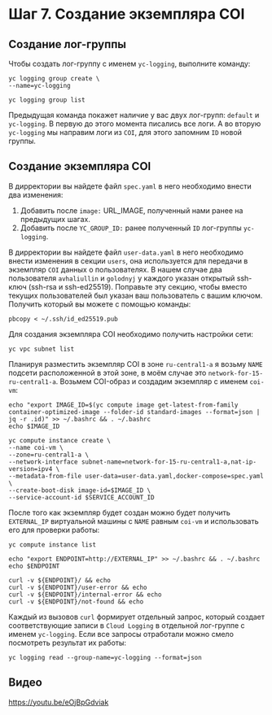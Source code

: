 # Шаг 7. Создание экземпляра COI
## Создание лог-группы

Чтобы создать лог-группу с именем `yc-logging`, выполните команду:

    yc logging group create \
    --name=yc-logging
    
    yc logging group list

Предыдущая команда покажет наличие у вас двух лог-групп: `default` и `yc-logging`. В первую до этого момента писались все логи. А во вторую `yc-logging` мы направим логи из `COI`, для этого запомним `ID` новой группы. 

## Создание экземпляра COI

В дирректории вы найдете файл `spec.yaml`  в него необходимо внести два изменения:
1. Добавить после `image:` URL_IMAGE, полученный нами ранее на предыдущих шагах.
2. Добавить после `YC_GROUP_ID:` ранее полученный `ID` лог-группы `yc-logging`.

В дирректории вы найдете файл `user-data.yaml` в него необходимо внести изменения в секции `users`, она используется для передачи в экземпляр `COI` данных о пользователях. В нашем случае два пользователя `avhaliullin` и `golodnyj` у каждого указан открытый ssh-ключ (ssh-rsa и ssh-ed25519). Поправьте эту секцию, чтобы вместо текущих пользователей был указан ваш пользователь с вашим ключом. Получить который вы можете с помощью команды: 

    pbcopy < ~/.ssh/id_ed25519.pub

Для создания экземпляра COI необходимо получить настройки сети:

    yc vpc subnet list

Планируя разместить экземпляр COI в зоне `ru-central1-a` я возьму `NAME` подсети расположенной в этой зоне, в моём случае это `network-for-15-ru-central1-a`. Возьмем COI-образ и создадим экземпляр с именем `coi-vm`:  

    echo "export IMAGE_ID=$(yc compute image get-latest-from-family container-optimized-image --folder-id standard-images --format=json | jq -r .id)" >> ~/.bashrc && . ~/.bashrc
    echo $IMAGE_ID

    yc compute instance create \
    --name coi-vm \
    --zone=ru-central1-a \
    --network-interface subnet-name=network-for-15-ru-central1-a,nat-ip-version=ipv4 \
    --metadata-from-file user-data=user-data.yaml,docker-compose=spec.yaml \
    --create-boot-disk image-id=$IMAGE_ID \
    --service-account-id $SERVICE_ACCOUNT_ID

После того как экземпляр будет создан можно будет получить `EXTERNAL_IP` виртуальной машины с `NAME` равным `coi-vm` и использовать его для проверки работы:

    yc compute instance list

    echo "export ENDPOINT=http://EXTERNAL_IP" >> ~/.bashrc && . ~/.bashrc
    echo $ENDPOINT

    curl -v ${ENDPOINT}/ && echo
    curl -v ${ENDPOINT}/user-error && echo
    curl -v ${ENDPOINT}/internal-error && echo
    curl -v ${ENDPOINT}/not-found && echo

Каждый из вызовов `curl` формирует отдельный запрос, который создает соответствующие записи в `Cloud Logging` в отдельной лог-группе с именем `yc-logging`. Если все запросы отработали можно смело посмотреть результат их работы:

    yc logging read --group-name=yc-logging --format=json

## Видео

https://youtu.be/eOjBpGdviak
